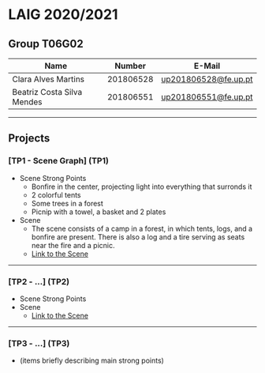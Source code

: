 # LAIG 2020/2021

## Group T06G02

| Name                       | Number    | E-Mail              |
| ---------------------------| --------- | --------------------|
| Clara Alves Martins        | 201806528 | up201806528@fe.up.pt|
| Beatriz Costa Silva Mendes | 201806551 | up201806551@fe.up.pt|

----

## Projects

### [TP1 - Scene Graph] (TP1)

- Scene Strong Points
  - Bonfire in the center, projecting light into everything that surronds it
  - 2 colorful tents
  - Some trees in a forest
  - Picnip with a towel, a basket and 2 plates
- Scene
  - The scene consists of a camp in a forest, in which tents, logs, and a bonfire are present. There is also a log and a tire serving as seats near the fire and a picnic.
  - [Link to the Scene](https://git.fe.up.pt/laig/laig-2020-2021/t06/laig-t06-g02/-/blob/master/TP1/scenes/LAIG_TP1_XML_T6G02.xml)

-----

### [TP2 - ...] (TP2)
- Scene Strong Points
- Scene
  - [Link to the Scene](https://git.fe.up.pt/laig/laig-2020-2021/t06/laig-t06-g02/-/blob/master/TP2/scenes/LAIG_TP1_XML_T6G02.xml)

----

### [TP3 - ...] (TP3)
- (items briefly describing main strong points)

